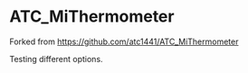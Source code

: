 # ATC_MiThermometer


Forked from https://github.com/atc1441/ATC_MiThermometer

Testing different options. 

